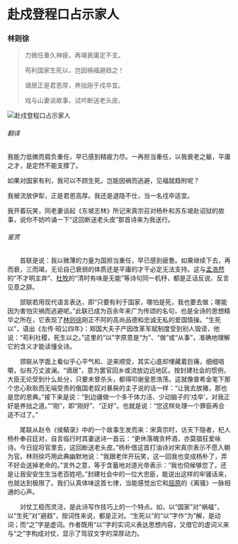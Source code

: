 # 		赴戍登程口占示家人

### 										林则徐

> 力微任重久神疲，再竭衰庸定不支。 
>
> 苟利国家生死以，岂因祸福避趋之！ 
>
> 谪居正是君恩厚，养拙刚于戍卒宜。 
>
> 戏与山妻谈故事，试吟断送老头皮。

 ![赴戍登程口占示家人](../images/赴戍登程口占示家人/赴戍登程口占示家人.jpeg)

###### 翻译		

我能力低微而肩负重任，早已感到精疲力尽。一再担当重任，以我衰老之躯，平庸之才，是定然不能支撑了。

如果对国家有利，我可以不顾生死。岂能因祸而逃避，见福就趋附呢？

我被流放伊犁，正是君恩高厚。我还是退隐不仕，当一名戍卒适宜。

我开着玩笑，同老妻谈起《东坡志林》所记宋真宗召对杨朴和苏东坡赴诏狱的故事，说你不妨吟诵一下“这回断送老头皮”那首诗来为我送行。

###### 鉴赏

　　首联是说：我以微薄的力量为国担当重任，早已感到疲惫。如果继续下去，再而衰，三而竭，无论自己衰弱的体质还是平庸的才干必定无法支持。这与[孟浩然](https://so.gushiwen.cn/authorv_3811e4e1f460.aspx)的“不才明主弃”、[杜牧](https://so.gushiwen.cn/authorv_727e9dff8850.aspx)的“清时有味是无能”等诗句同一机杼，都是正话反说、反言见意之辞。

　　颔联若用现代语言表达，即“只要有利于国家，哪怕是死，我也要去做；哪能因为害怕灾祸而逃避呢。”此联已成为百余年来广为传颂的名句，也是全诗的思想精华之所在，它表现了[林则徐](https://so.gushiwen.cn/authorv_77a93d3b1fcd.aspx)刚正不阿的高尚品德和忠诚无私的爱国情操。“生死以”，语出《左传·昭公四年》：郑国大夫子产因改革军赋制度受到别人毁谤，他说：“苟利社稷，死生以之。”这里的“以”字原意是“为”、“做”或“从事”，准确地理解它的含义才能读懂全诗。

　　颈联从字面上看似乎心平气和、逆来顺受，其实心底却埋藏着巨痛，细细咀嚼，似有万丈波澜。“谪居”，意为罢官回乡或流放边远地区。按封建社会的惯例，大臣无论受到什么处分，只要未曾杀头，都得叩谢皇恩浩荡。这就像普希金笔下那个忠心耿耿而无端受责的俄国老奴对暴戾的主子说的话一样：“让我去放猪，那也是您的恩典。”接下来是说：“到边疆做一个多干体力活、少动脑子的‘戍卒’，对我正好是养拙之道。”“刚”，即“刚好”、“正好”。也就是说：“您这样处理一个罪臣再合适不过了。”　　

　　尾联从赵令《侯鲭录》中的一个故事生发而来：宋真宗时，访天下隐者，杞人杨朴奉召廷对，自言临行时其妻送诗一首云：“更休落魄贪杯酒，亦莫猖狂爱咏诗。今日捉将官里去，这回断送老头皮。”杨朴借这首打油诗对宋真宗表示不愿入朝为官。林则徐巧用此典幽默地说：“我跟老伴开玩笑，这一回我也变成杨朴了，弄不好会送掉老命的。”言外之意，等于含蓄地对道光帝表示：“我也伺候够您了，还是让我安安生生当老百姓吧。”封建社会中的一位大忠臣，能说出这样的牢骚话来，也就达到极限了。我们认真体味这首七律，当能感觉出它和[屈原](https://so.gushiwen.cn/authorv_9c69482f885f.aspx)的《离骚》一脉相通的心声。　　

　　对仗工稳而灵活，是此诗写作技巧上的一个特点。如，以“国家”对“祸福”，以“生死”对“避趋”，按词性来说，都是正对。“生死以”的“以”字作“为”解，是动词；而“之”字是虚词。作者既用“以”字的实词义表达思想内容，又借它的虚词义来与“之”字构成对仗，显示了驾驭文字的深厚动力。 